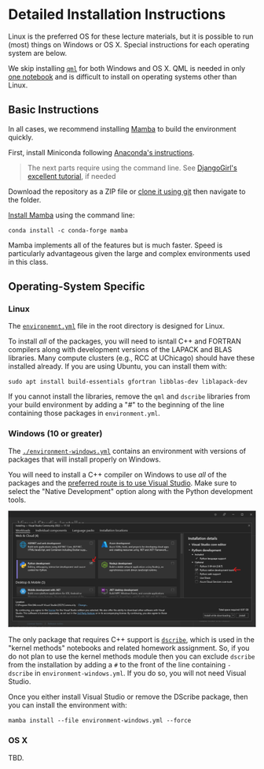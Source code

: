 # Detailed Installation Instructions

Linux is the preferred OS for these lecture materials, but it is possible to run (most) things on Windows or OS X. 
Special instructions for each operating system are below.

We skip installing [`qml`](https://github.com/qmlcode/qml/) for both Windows and OS X. QML is needed in only [one notebook](../molecular-property-prediction/kernel-methods/fchl-in-one-notebook.ipynb) and is difficult to install on operating systems other than Linux.

## Basic Instructions

In all cases, we recommend installing [Mamba](https://github.com/mamba-org/mamba) to build the environment quickly.

First, install Miniconda following [Anaconda's instructions](https://docs.conda.io/en/latest/miniconda.html).

> The next parts require using the command line. See [DjangoGirl's excellent tutorial](https://tutorial.djangogirls.org/en/intro_to_command_line/), if needed

Download the repository as a ZIP file or [clone it using git](https://docs.github.com/en/github/creating-cloning-and-archiving-repositories/cloning-a-repository) then navigate to the folder. 

[Install Mamba](https://github.com/mamba-org/mamba#installation) using the command line:

```
conda install -c conda-forge mamba
```

Mamba implements all of the features but is much faster. Speed is particularly advantageous given the large and complex environments used in this class.


## Operating-System Specific

### Linux

The [`environemnt.yml`](../environment.yml) file in the root directory is designed for Linux. 

To install _all_ of the packages, you will need to isntall C++ and FORTRAN compilers along with development versions of the LAPACK and BLAS libraries.
Many compute clusters (e.g., RCC at UChicago) should have these installed already.
If you are using Ubuntu, you can install them with:

```
sudo apt install build-essentials gfortran libblas-dev liblapack-dev
```

If you cannot install the libraries, remove the `qml` and `dscribe` libraries from your build environment by adding a "#" to the beginning of the line containing those packages in `environment.yml`.

### Windows (10 or greater)

The [`./environment-windows.yml`](./environment-windows.yml) contains an environment with versions of packages that will install properly on Windows. 

You will need to install a C++ compiler on Windows to use _all_ of the packages and the [preferred route is to use Visual Studio](https://wiki.python.org/moin/WindowsCompilers#Microsoft_Visual_C.2B-.2B-_14.x_with_Visual_Studio_2022_.28x86.2C_x64.2C_ARM.2C_ARM64.29). Make sure to select the "Native Development" option along with the Python development tools.

![image](./img/build-tools.png)


The only package that requires C++ support is [`dscribe`](https://singroup.github.io/dscribe), which is used in the "kernel methods" notebooks and related homework assignment. So, if you do not plan to use the kernel methods module then you can exclude `dscribe` from the installation by adding a `#` to the front of the line containing `- dscribe` in `environment-windows.yml`.
If you do so, you will not need Visual Studio.

Once you either install Visual Studio or remove the DScribe package, then you can install the environment with:

```
mamba install --file environment-windows.yml --force
```

### OS X

TBD.
